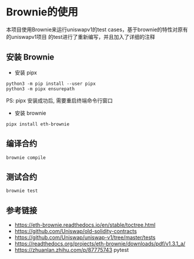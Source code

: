 # Brownie的使用
本项目使用Brownie来运行uniswapv1的test cases，基于brownie的特性对原有的uniswapv1项目
的test进行了重新编写，并且加入了详细的注释

## 安装 Brownie 
- 安装 pipx 
``` 
python3 -m pip install --user pipx
python3 -m pipx ensurepath
``` 

PS: pipx 安装成功后, 需要重启终端命令行窗口  

- 安装 brownie  
```
pipx install eth-brownie
``` 

## 编译合约 
```
brownie compile
```

## 测试合约 
```
brownie test 
```

## 参考链接
- https://eth-brownie.readthedocs.io/en/stable/toctree.html
- https://github.com/Uniswap/old-solidity-contracts 
- https://github.com/Uniswap/uniswap-v1/tree/master/tests
- https://readthedocs.org/projects/eth-brownie/downloads/pdf/v1.3.1_a/
- https://zhuanlan.zhihu.com/p/87775743  pytest